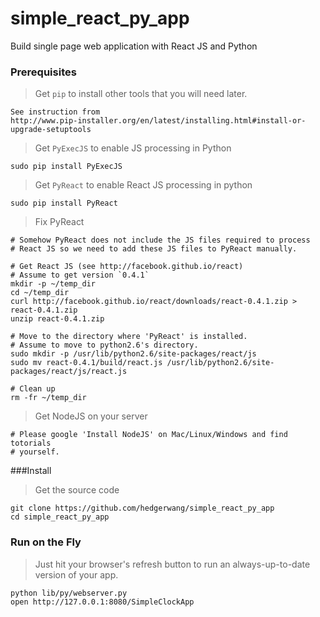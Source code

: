 simple_react_py_app
===================
Build single page web application with React JS and Python

### Prerequisites
> Get `pip` to install other tools that you will need later.

    See instruction from
    http://www.pip-installer.org/en/latest/installing.html#install-or-upgrade-setuptools

> Get `PyExecJS` to enable JS processing in Python

    sudo pip install PyExecJS

> Get `PyReact` to enable React JS processing in python

    sudo pip install PyReact

> Fix PyReact

    # Somehow PyReact does not include the JS files required to process
    # React JS so we need to add these JS files to PyReact manually.

    # Get React JS (see http://facebook.github.io/react)
    # Assume to get version `0.4.1`
    mkdir -p ~/temp_dir
    cd ~/temp_dir
    curl http://facebook.github.io/react/downloads/react-0.4.1.zip > react-0.4.1.zip
    unzip react-0.4.1.zip

    # Move to the directory where 'PyReact' is installed.
    # Assume to move to python2.6's directory.
    sudo mkdir -p /usr/lib/python2.6/site-packages/react/js
    sudo mv react-0.4.1/build/react.js /usr/lib/python2.6/site-packages/react/js/react.js

    # Clean up
    rm -fr ~/temp_dir

> Get NodeJS on your server

    # Please google 'Install NodeJS' on Mac/Linux/Windows and find totorials
    # yourself.


###Install
> Get the source code

    git clone https://github.com/hedgerwang/simple_react_py_app
    cd simple_react_py_app

### Run on the Fly

>  Just hit your browser's refresh button to run an always-up-to-date version
   of your app.

    python lib/py/webserver.py
    open http://127.0.0.1:8080/SimpleClockApp

